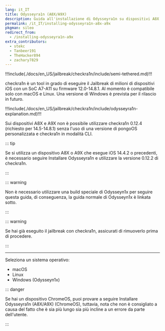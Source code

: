 ```yaml
---
lang: it_IT
title: Odysseyra1n (A8X/A9X)
description: Guida all'installazione di Odysseyra1n su dispositivi A8X e A9X
permalink: /it_IT/installing-odysseyra1n-a8x-a9x
pkgman: sileo
redirect_from:
  - /installing-odysseyra1n-a9x
extra_contributors:
  - stekc
  - Tanbeer191
  - TheHacker894
  - zachary7829
---
```


!!!include(./docs/en_US/jailbreak/checkra1n/include/semi-tethered.md)!!!

checkra1n è un tool in grado di eseguire il Jailbreak di milioni di dispositivi iOS con un SoC A7-A11 su firmware 12.0-14.8.1. Al momento è compatibile solo con macOS e Linux. Una versione di Windows è prevista per il rilascio in futuro.

!!!include(./docs/en_US/jailbreak/checkra1n/include/odysseyra1n-explanation.md)!!!

Sui dispositivi A8X e A9X non è possibile utilizzare checkra1n 0.12.4 (richiesto per 14.5-14.8.1) senza l'uso di una versione di pongoOS personalizzata e checkra1n in modalità CLI.

::: tip

Se si utilizza un dispositivo A8X o A9X che esegue iOS 14.4.2 o precedenti, è necessario seguire <router-link to="/installing-odysseyra1n">Installare Odysseyra1n</router-link> e utilizzare la versione 0.12.2 di checkra1n.

:::

::: warning

Non è necessario utilizzare una build speciale di Odysseyn1x per seguire questa guida, di conseguenza, la guida normale di Odysseyn1x è linkata sotto.

:::

::: warning

Se hai già eseguito il jailbreak con checkra1n, assicurati di <router-link to="/removing-checkra1n">rimuoverlo</router-link> prima di procedere.

:::

***

Seleziona un sistema operativo:

- <router-link to="/installing-odysseyra1n-a8x-a9x/macos/">macOS</router-link>
- <router-link to="/installing-odysseyra1n-a8x-a9x/linux/">Linux</router-link>
- <router-link to="/using-odysseyn1x/">Windows (Odysseyn1x)</router-link>

::: danger

Se hai un dispositivo ChromeOS, puoi provare a seguire <router-link to="/installing-odysseyra1n-chromeos-a8x-a9x">Installare Odysseyra1n (A8X/A9X) (ChromeOS)</router-link>, tuttavia, nota che non è consigliato a causa del fatto che è sia più lungo sia più incline a un errore da parte dell'utente.

:::
